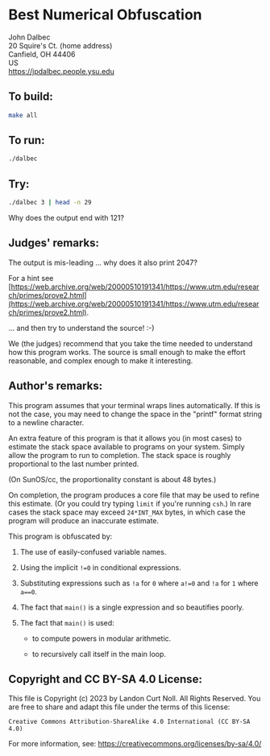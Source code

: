 # Best Numerical Obfuscation

John Dalbec\
20 Squire's Ct.	(home address)\
Canfield, OH 44406\
US\
<https://jpdalbec.people.ysu.edu>


## To build:

```sh
make all
```


## To run:

```sh
./dalbec
```

## Try:

```sh
./dalbec 3 | head -n 29
```

Why does the output end with 121?


## Judges' remarks:

The output is mis-leading ... why does it also print 2047?

For a hint see
[https://web.archive.org/web/20000510191341/https://www.utm.edu/research/primes/prove2.html](https://web.archive.org/web/20000510191341/https://www.utm.edu/research/primes/prove2.html).


... and then try to understand the source!  :-)

We (the judges) recommend that you take the time needed to understand
how this program works.  The source is small enough to make the effort
reasonable, and complex enough to make it interesting.


## Author's remarks:

This program assumes that your terminal wraps lines automatically.
If this is not the case, you may need to change the space in the
"printf" format string to a newline character.

An extra feature of this program is that it allows you (in most
cases) to estimate the stack space available to programs on your
system.  Simply allow the program to run to completion.  The stack
space is roughly proportional to the last number printed.

(On SunOS/cc, the proportionality constant is about 48 bytes.)

On completion, the program produces a core file that may be used to
refine this estimate.  (Or you could try typing `limit` if you're
running `csh`.) In rare cases the stack space may exceed `24*INT_MAX`
bytes, in which case the program will produce an inaccurate estimate.

This program is obfuscated by:

1. The use of easily-confused variable names.

2. Using the implicit `!=0` in conditional expressions.

3. Substituting expressions such as `!a` for `0` where `a!=0` and `!a` for `1`
where `a==0`.

4. The fact that `main()` is a single expression and so beautifies poorly.

5. The fact that `main()` is used:

    - to compute powers in modular arithmetic.

    - to recursively call itself in the main loop.


## Copyright and CC BY-SA 4.0 License:

This file is Copyright (c) 2023 by Landon Curt Noll.  All Rights Reserved.
You are free to share and adapt this file under the terms of this license:

    Creative Commons Attribution-ShareAlike 4.0 International (CC BY-SA 4.0)

For more information, see: https://creativecommons.org/licenses/by-sa/4.0/
